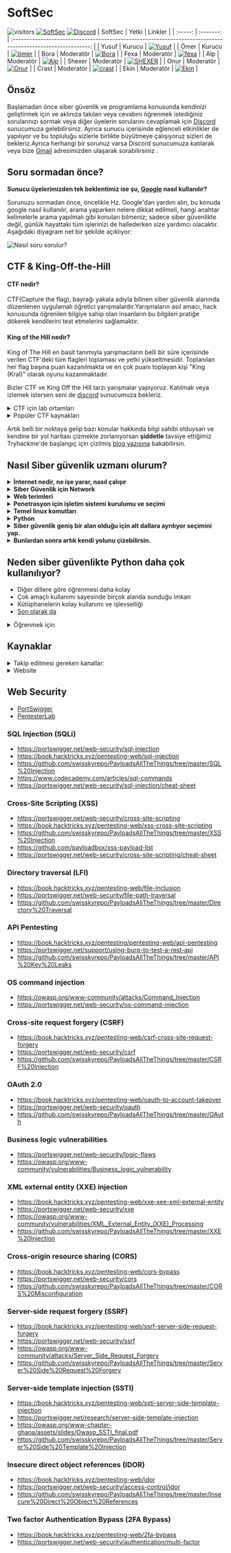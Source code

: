 # SoftSec

![visitors](https://visitor-badge.laobi.icu/badge?page_id=SoftSec.kaynaklar) [![SoftSec](https://img.shields.io/badge/SoftSec-Youtube-red)](https://www.youtube.com/channel/UCXBUnKD0OTb7UEqs4ibso9g?sub_confirmation=1) [![Discord](https://discord.com/api/guilds/835246397137748039/widget.png)](https://discord.gg/BQYJxfQMeR) 
| SoftSec |   Yetki   |                                                   Linkler                                                    |
| :-----: | :-------: | :----------------------------------------------------------------------------------------------------------: |
|  Yusuf  |  Kurucu   | [![Yusuf](https://img.shields.io/badge/SoftSec-Discord-black)](https://discord.com/users/415182981884543004) |
|  Ömer   |  Kurucu   | [![ömer](https://img.shields.io/badge/SoftSec-Discord-black)](https://discord.com/users/778185074511970304)  |
|  Bora   | Moderatör |  [![Bora](https://img.shields.io/badge/SoftSec-Discord-gree)](https://discord.com/users/693458797737541682)  |
|  Fexa   | Moderatör |  [![fexa](https://img.shields.io/badge/SoftSec-Discord-blue)](https://discord.com/users/798891326958862376)  |
|   Alp   | Moderatör |  [![Alp](https://img.shields.io/badge/SoftSec-Discord-blue)](https://discord.com/users/657999313364058134)   |
| Shexer  | Moderatör | [![SHEXER](https://img.shields.io/badge/SoftSec-Discord-blue)](https://discord.com/users/792440338937151498) |
|  Onur   | Moderatör |  [![Onur](https://img.shields.io/badge/SoftSec-Discord-blue)](https://discord.com/users/538110241045348372)  |
|  Crast  | Moderatör | [![crast](https://img.shields.io/badge/SoftSec-Discord-blue)](https://discord.com/users/835907613890707516)  |
|  Ekin   | Moderatör |  [![Ekin](https://img.shields.io/badge/SoftSec-Discord-blue)](https://discord.com/users/827300245988835408)  |

## Önsöz
Başlamadan önce siber güvenlik ve programlama konusunda kendinizi geliştirmek için ve aklınıza takılan veya cevabını öğrenmek istediğiniz sorularınızı sormak veya diğer üyelerin sorularını cevaplamak için [Discord](https://discord.gg/BQYJxfQMeR) sunucumuza gelebilirsiniz. Ayrıca sunucu içerisinde eğlenceli etkinlikler de yapılıyor ve bu topluluğu sizlerle birlikte büyütmeye çalışıyoruz sizleri de bekleriz.Ayrıca herhangi bir sorunuz varsa Discord sunucumuza katılarak veya bize [Gmail](teamsoftsec@gmail.com) adresimizden ulaşarak sorabilirsiniz .

## Soru sormadan önce?

<b>Sunucu üyelerimizden tek beklentimiz ise şu, [Google](https://google.com/) nasıl kullanılır?</b>

Sorunuzu sormadan önce, öncelikle Hz. Google'dan yardım alın, bu konuda google nasıl kullanılır, arama yaparken nelere dikkat edilmeli, hangi anahtar kelimelerle arama yapılmalı gibi konuları bilmeniz; sadece siber güvenlikte değil, günlük hayattaki tüm işlerinizi de hallederken size yardımcı olacaktır. Aşağıdaki diyagram net bir şekilde açıklıyor: 

![Nasıl soru sorulur?](https://raw.githubusercontent.com/SoftSec-git/kaynaklar/main/question.svg)

## CTF & King-Off-the-Hill
#### CTF nedir?
CTF(Capture the flag), bayrağı yakala adıyla bilinen siber güvenlik alanında düzenlenen uygulamalı öğretici yarışmalardır.Yarışmaların asıl amacı, hack konusunda öğrenilen bilgiye sahip olan insanların bu bilgileri pratiğe dökerek kendilerini test etmelerini sağlamaktır.

#### King of the Hill nedir?
King of The Hill en basit tanımıyla yarışmacıların belli bir süre içerisinde verilen CTF'deki tüm flagleri toplaması ve yetki yükseltmesidir. Toplanılan her flag başına puan kazanılmakta ve en çok puanı toplayan kişi "King (Kral)" olarak oyunu kazanmaktadır.

Bizler CTF ve King Off the Hill tarzı yarışmalar yapıyoruz. Katılmak veya izlemek istersen seni de [discord](https://discord.gg/BQYJxfQMeR) sunucumuza bekleriz. 

<details>
<summary>CTF için lab ortamları</summary>

1. https://tryhackme.com
2. https://hackthebox.eu
3. https://ctftime.org/
4. https://priviahub.com/
5. https://portswigger.net/web-security/
6. https://imaginary.ml
7. https://vulnhub.com
8. https://picoctf.org
9. https://overthewire.org
10. https://ctflearn.com/

</details>
<details>
<summary>Popüler CTF kaynakları</summary>

1. https://gchq.github.io/CyberChef/
2. https://gtfobins.github.io/
3. https://www.revshells.com/
4. https://github.com/danielmiessler/SecLists/
5. https://www.exploit-db.com/
6. https://www.onworks.net/
7. https://github.com/carlospolop/privilege-escalation-awesome-scripts-suite
8. https://linux-dersleri.github.io/
9. https://github.com/swisskyrepo/PayloadsAllTheThings
10. https://book.hacktricks.xyz/
</details>

Artık belli bir noktaya gelip bazı konular hakkında bilgi sahibi olduysan ve kendine bir yol haritası çizmekte zorlanıyorsan <b>şiddetle</b> tavsiye ettiğimiz 
Tryhackme'de başlangıç için çizilmiş [blog yazısına](https://blog.tryhackme.com/free_path) bakabilirsin. 


## Nasıl Siber güvenlik uzmanı olurum?
<b>
<details>
<summary>İnternet nedir, ne işe yarar, nasıl çalışır</summary>

- https://www.youtube.com/watch?v=z_hwl6O63rg&list=PLmc73ogn7_HP0VUkdJBUpbf28dRN30zHK
</details>


<details>
<summary>Siber Güvenlik için Network</summary>

- https://www.udemy.com/course/temel-network-egitimi/
- https://www.udemy.com/course/temel-network-ag-egitimi-2/
- https://www.udemy.com/course/complete-networking-fundamentals-course-ccna-start/ (CCNA hazırlananlar için)

</details>

<details>
<summary>Web terimleri</summary>

- https://www.youtube.com/watch?v=PD8r9ISYgQo
</details>


<details>
<summary>Penetrasyon için işletim sistemi kurulumu ve seçimi</summary>

- https://www.youtube.com/watch?v=KJEWiD4gJVk
</details>

<details>
<summary>Temel linux komutları</summary>

- https://www.youtube.com/watch?v=Npj7TDi2XSA&list=PLPa55dyKM2F2qm1AlNjld8cl2akV2FLyh 
- https://linux-dersleri.github.io/ 
- https://www.udemy.com/course/mini-linux-kursu/ 
- https://www.udemy.com/course/linux-dokumantasyonu/ 

</details>

<details>
<summary>Python</summary>

- https://www.youtube.com/playlist?list=PLzIWkToFwqHRZWCI_helg4PeN184yTbYS 
- https://www.btkakademi.gov.tr/portal/course/siber-guvenlik-icin-python-egitimi-9220#!/about
- https://www.udemy.com/course/automate/
</details>

<details>
<summary>Siber güvenlik geniş bir alan olduğu için alt dallara ayrılıyor seçimini yap.</summary>

- https://www.nurnlbnt.com/2021/03/29/siber-guvenligin-alt-dallari-nelerdir/
- 
</details>

<details>
<summary>Bunlardan sonra artık kendi yolunu çizebilirsin.
</summary>

- Başarılar :+1:
</details></b>

## Neden siber güvenlikte Python daha çok kullanılıyor?
- Diğer dillere göre öğrenmesi daha kolay
- Çok amaçlı kullanımı sayesinde birçok alanda sunduğu imkan
- Kütüphanelerin kolay kullanımı ve işlevselliği
- [Son olarak da](https://www.beyaz.net/tr/yazilim/makaleler/neden_python.html)

<details>
<summary>Öğrenmek için</summary>

- https://docs.python.org/3/tutorial/
- https://www.youtube.com/playlist?list=PL-osiE80TeTskrapNbzXhwoFUiLCjGgY7
- https://youtube.com/playlist?list=PL-osiE80TeTsqhIuOqKhwlXsIBIdSeYtc (yukarıdaki eğitimin devamıdır.)
- https://www.udemy.com/course/python-programlamann-temelleri/

</details>

## Kaynaklar
<details>
<summary>Takip edilmesi gereken kanallar:</summary>

### Siber Güvenlik
- [SoftSec](https://www.youtube.com/channel/UCXBUnKD0OTb7UEqs4ibso9g)
- [Can Değer](https://www.youtube.com/user/theblaxx)
- [Mehmet Dursun İnce](https://www.youtube.com/channel/UClis21-nGFunHa9agc7Md_Q)
- [Utku Şen](https://www.youtube.com/c/UtkuSenYoutube/featured)
- [Cemal Taner](https://www.youtube.com/channel/UClzBAbvojmq32DpHqyqhkPA)
- [Siber Kampüs](https://www.youtube.com/channel/UCfvjRxayLujZbc_JWTYhbMg)
- [Gökhan Bekşen](https://www.youtube.com/user/gokaybeksen)
- [Türkiye Siber Güvenlik Kümelenmesi](https://www.youtube.com/channel/UCHxw8GMMg62MXepyA-0wtDw)
- [ScottSec](https://www.youtube.com/channel/UC_x9PbVa6dqDf_2bd8rgGwg)
- [Gökhan Muherremoğlu](https://www.youtube.com/channel/UCK1Eb19myZZZp21laMcmoJg)

<details>
<summary>Siber güvenlikle ilgili İngilizce youtube kanalları:</summary>

- [John Hammond](https://www.youtube.com/user/RootOfTheNull)
- [NetworkChuck](https://www.youtube.com/user/NetworkChuck)
- [David Bombal](https://www.youtube.com/channel/UCP7WmQ_U4GB3K51Od9QvM0w)
- [InsiderPhD](https://www.youtube.com/channel/UCPiN9NPjIer8Do9gUFxKv7A)
- [Busra Demir](https://www.youtube.com/channel/UCksdNO8hAiOQoWZhEXhyyZA)
- [STÖK](https://www.youtube.com/channel/UCQN2DsjnYH60SFBIA6IkNwg)
- [Bug Bounty Reports](https://www.youtube.com/channel/UCZDyl7G-Lq-EMVO8PfDFp9g)
- [Bugcrowd](https://www.youtube.com/channel/UCo1NHk_bgbAbDBc4JinrXww)
- [HackerOne](https://www.youtube.com/channel/UCsgzmECky2Q9lQMWzDwMhYw)
- [HackerSploit](https://www.youtube.com/channel/UC0ZTPkdxlAKf-V33tqXwi3Q)
- [The Cyber Mentor](https://www.youtube.com/channel/UC0ArlFuFYMpEewyRBzdLHiw)
- [IppSec](https://www.youtube.com/channel/UCa6eh7gCkpPo5XXUDfygQQA)
- [Null Byte](https://www.youtube.com/channel/UCgTNupxATBfWmfehv21ym-g)
- [LiveOverflow](https://www.youtube.com/channel/UClcE-kVhqyiHCcjYwcpfj9w)
- [Hak5](https://www.youtube.com/user/Hak5Darren)
- [NahamSec](https://www.youtube.com/channel/UCCZDt7MuC3Hzs6IH4xODLBw)
- [Black Hat](https://www.youtube.com/c/BlackHatOfficialYT/videos)
- [DEFCONConference](https://www.youtube.com/channel/UC6Om9kAkl32dWlDSNlDS9Iw)
- [TomNomNom](https://www.youtube.com/channel/UCyBZ1F8ZCJVKSIJPrLINFyA)
- [zSecurity](https://www.youtube.com/user/zaidsabeeh)
- [Eric Schwartzman](https://www.udemy.com/course/security-awareness/)
</details>


#### Siber Güvenlik ile ilgili Twitch Kanalları
- [MDISEC](https://www.twitch.tv/mdisec)
- [LuNiZZ](https://www.twitch.tv/lunizz)
- [Utku Şen](https://www.twitch.tv/utku1337)
- [om3rcitak](https://www.twitch.tv/om3rcitak)
- [ScottSec](https://www.twitch.tv/scottsec)
- [thecybermentor](https://www.twitch.tv/thecybermentor)
- [NahamSec](https://www.twitch.tv/nahamsec)
- [networkchuck](https://www.twitch.tv/networkchuck)


### Programlama

- [Sadık Turan](https://www.youtube.com/user/sadikturan41)
- [Selman Kahya](https://www.youtube.com/channel/UC9Z-Gc_BkYuW75jKcTJICJA)
- [Kaan Academy](https://www.youtube.com/c/KaanAcademy/videos)
- [Mert Mekatronik](https://www.youtube.com/channel/UCqMYDjUgPT1Ad-LBQaTtyXA)
- [Yazılım Bilimi](https://www.youtube.com/channel/UCZNZj3mkdCGJfCoKyl4bSYQ)
- [Selman Kahya | Teknik](https://www.youtube.com/channel/UCmp2rZ-cJJ_TQupBzzR7LdA)
- [SendeKodYaz](https://www.youtube.com/channel/UCjUd1-9iNjTQhnz06Gdf1rA)
- [Murat Yücedağ](https://www.youtube.com/channel/UCbkbOlw8snP93RJ2BhH44Qw)
- [Emircan Dalman](https://www.youtube.com/channel/UCelXax_n37HQmaiCUSMa-HA/videos)
- [Engin Demiroğlu](https://www.youtube.com/channel/UCRjiquPh4mjPNoOV9eCilXQ)
- [Tekno Date](https://www.youtube.com/channel/UCk2NW1-7Jzm55FP2v3pVn-Q)
- [CS50](https://www.youtube.com/channel/UCcabW7890RKJzL968QWEykA)
- [schafer5](https://www.youtube.com/user/schafer5)

</details>

<details>
<summary>Website</summary>

#### Bilgi dolu websiteleri:

- https://www.hackingarticles.in/
- https://book.hacktricks.xyz/
- https://securityidiots.com/
- https://devhints.io/
- https://learnxinyminutes.com/

#### Kurslar için websiteler:
- https://www.udemy.com/
- https://www.coursera.org/
- https://www.btkakademi.gov.tr/
- https://www.youtube.com/

</details>

## Web Security
- [PortSwigger](https://portswigger.net/web-security/dashboard)
- [PentesterLab](https://pentesterlab.com/)


###  SQL Injection (SQLi)

- https://portswigger.net/web-security/sql-injection
- https://book.hacktricks.xyz/pentesting-web/sql-injection
- https://github.com/swisskyrepo/PayloadsAllTheThings/tree/master/SQL%20Injection
- https://www.codecademy.com/articles/sql-commands
- https://portswigger.net/web-security/sql-injection/cheat-sheet

###  Cross-Site Scripting (XSS)

- https://portswigger.net/web-security/cross-site-scripting
- https://book.hacktricks.xyz/pentesting-web/xss-cross-site-scripting
- https://github.com/swisskyrepo/PayloadsAllTheThings/tree/master/XSS%20Injection
- https://github.com/payloadbox/xss-payload-list
- https://portswigger.net/web-security/cross-site-scripting/cheat-sheet

###  Directory traversal (LFI)
- https://book.hacktricks.xyz/pentesting-web/file-inclusion
- https://portswigger.net/web-security/file-path-traversal
- https://github.com/swisskyrepo/PayloadsAllTheThings/tree/master/Directory%20Traversal

###  API Pentesting
- https://book.hacktricks.xyz/pentesting/pentesting-web/api-pentesting
- https://portswigger.net/support/using-burp-to-test-a-rest-api
- https://github.com/swisskyrepo/PayloadsAllTheThings/tree/master/API%20Key%20Leaks

###  OS command injection
- https://owasp.org/www-community/attacks/Command_Injection
- https://portswigger.net/web-security/os-command-injection

###  Cross-site request forgery (CSRF)
- https://book.hacktricks.xyz/pentesting-web/csrf-cross-site-request-forgery
- https://portswigger.net/web-security/csrf
- https://github.com/swisskyrepo/PayloadsAllTheThings/tree/master/CSRF%20Injection

### OAuth 2.0
- https://book.hacktricks.xyz/pentesting-web/oauth-to-account-takeover
- https://portswigger.net/web-security/oauth
- https://github.com/swisskyrepo/PayloadsAllTheThings/tree/master/OAuth

### Business logic vulnerabilities 
- https://portswigger.net/web-security/logic-flaws
- https://owasp.org/www-community/vulnerabilities/Business_logic_vulnerability

### XML external entity (XXE) injection
- https://book.hacktricks.xyz/pentesting-web/xxe-xee-xml-external-entity
- https://portswigger.net/web-security/xxe
- https://owasp.org/www-community/vulnerabilities/XML_External_Entity_(XXE)_Processing
- https://github.com/swisskyrepo/PayloadsAllTheThings/tree/master/XXE%20Injection

### Cross-origin resource sharing (CORS) 
- https://book.hacktricks.xyz/pentesting-web/cors-bypass
- https://portswigger.net/web-security/cors
- https://github.com/swisskyrepo/PayloadsAllTheThings/tree/master/CORS%20Misconfiguration

### Server-side request forgery (SSRF) 
- https://book.hacktricks.xyz/pentesting-web/ssrf-server-side-request-forgery
- https://portswigger.net/web-security/ssrf
- https://owasp.org/www-community/attacks/Server_Side_Request_Forgery
- https://github.com/swisskyrepo/PayloadsAllTheThings/tree/master/Server%20Side%20Request%20Forgery

### Server-side template injection (SSTI)
- https://book.hacktricks.xyz/pentesting-web/ssti-server-side-template-injection
- https://portswigger.net/research/server-side-template-injection
- https://owasp.org/www-chapter-ghana/assets/slides/Owasp_SSTI_final.pdf
- https://github.com/swisskyrepo/PayloadsAllTheThings/tree/master/Server%20Side%20Template%20Injection

### Insecure direct object references (IDOR)
- https://book.hacktricks.xyz/pentesting-web/idor
- https://portswigger.net/web-security/access-control/idor
- https://github.com/swisskyrepo/PayloadsAllTheThings/tree/master/Insecure%20Direct%20Object%20References

### Two factor Authentication Bypass (2FA Bypass)
- https://book.hacktricks.xyz/pentesting-web/2fa-bypass
- https://portswigger.net/web-security/authentication/multi-factor 

